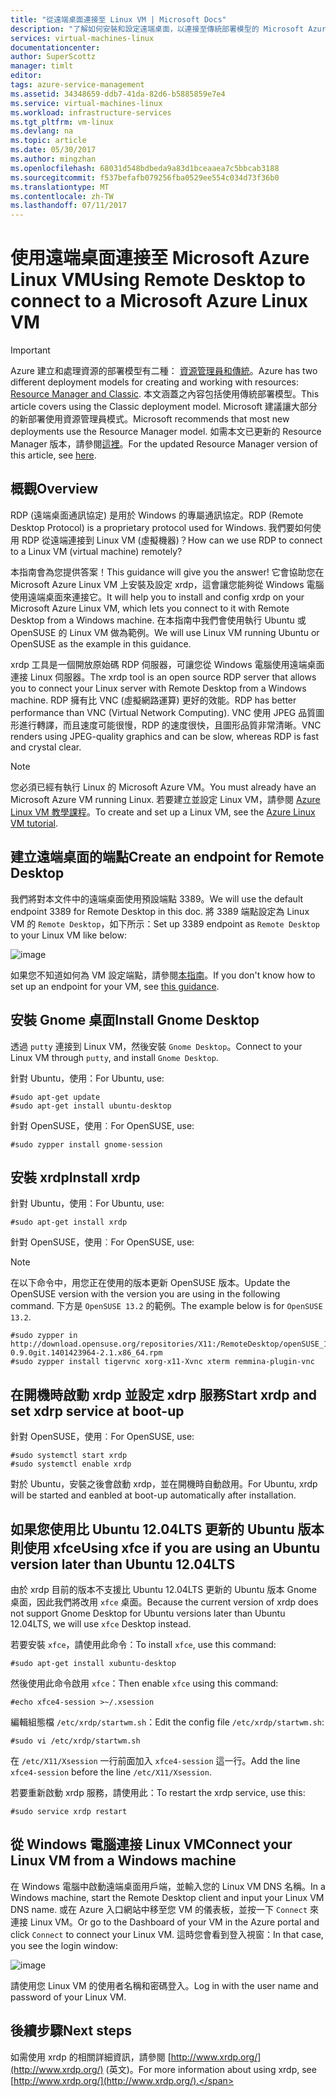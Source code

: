 ```yaml
---
title: "從遠端桌面連接至 Linux VM | Microsoft Docs"
description: "了解如何安裝和設定遠端桌面，以連接至傳統部署模型的 Microsoft Azure Linux VM"
services: virtual-machines-linux
documentationcenter: 
author: SuperScottz
manager: timlt
editor: 
tags: azure-service-management
ms.assetid: 34348659-ddb7-41da-82d6-b5885859e7e4
ms.service: virtual-machines-linux
ms.workload: infrastructure-services
ms.tgt_pltfrm: vm-linux
ms.devlang: na
ms.topic: article
ms.date: 05/30/2017
ms.author: mingzhan
ms.openlocfilehash: 68031d548bdbeda9a83d1bceaaea7c5bbcab3188
ms.sourcegitcommit: f537befafb079256fba0529ee554c034d73f36b0
ms.translationtype: MT
ms.contentlocale: zh-TW
ms.lasthandoff: 07/11/2017
---
```

# <a name="using-remote-desktop-to-connect-to-a-microsoft-azure-linux-vm"></a><span data-ttu-id="7e091-103">使用遠端桌面連接至 Microsoft Azure Linux VM</span><span class="sxs-lookup"><span data-stu-id="7e091-103">Using Remote Desktop to connect to a Microsoft Azure Linux VM</span></span>
> [!IMPORTANT] 
> <span data-ttu-id="7e091-104">Azure 建立和處理資源的部署模型有二種： [資源管理員和傳統](../../../resource-manager-deployment-model.md)。</span><span class="sxs-lookup"><span data-stu-id="7e091-104">Azure has two different deployment models for creating and working with resources: [Resource Manager and Classic](../../../resource-manager-deployment-model.md).</span></span> <span data-ttu-id="7e091-105">本文涵蓋之內容包括使用傳統部署模型。</span><span class="sxs-lookup"><span data-stu-id="7e091-105">This article covers using the Classic deployment model.</span></span> <span data-ttu-id="7e091-106">Microsoft 建議讓大部分的新部署使用資源管理員模式。</span><span class="sxs-lookup"><span data-stu-id="7e091-106">Microsoft recommends that most new deployments use the Resource Manager model.</span></span> <span data-ttu-id="7e091-107">如需本文已更新的 Resource Manager 版本，請參閱[這裡](../use-remote-desktop.md)。</span><span class="sxs-lookup"><span data-stu-id="7e091-107">For the updated Resource Manager version of this article, see [here](../use-remote-desktop.md).</span></span>

## <a name="overview"></a><span data-ttu-id="7e091-108">概觀</span><span class="sxs-lookup"><span data-stu-id="7e091-108">Overview</span></span>
<span data-ttu-id="7e091-109">RDP (遠端桌面通訊協定) 是用於 Windows 的專屬通訊協定。</span><span class="sxs-lookup"><span data-stu-id="7e091-109">RDP (Remote Desktop Protocol) is a proprietary protocol used for Windows.</span></span> <span data-ttu-id="7e091-110">我們要如何使用 RDP 從遠端連接到 Linux VM (虛擬機器)？</span><span class="sxs-lookup"><span data-stu-id="7e091-110">How can we use RDP to connect to a Linux VM (virtual machine) remotely?</span></span>

<span data-ttu-id="7e091-111">本指南會為您提供答案！</span><span class="sxs-lookup"><span data-stu-id="7e091-111">This guidance will give you the answer!</span></span> <span data-ttu-id="7e091-112">它會協助您在 Microsoft Azure Linux VM 上安裝及設定 xrdp，這會讓您能夠從 Windows 電腦使用遠端桌面來連接它。</span><span class="sxs-lookup"><span data-stu-id="7e091-112">It will help you to install and config xrdp on your Microsoft Azure Linux VM, which lets you connect to it with Remote Desktop from a Windows machine.</span></span> <span data-ttu-id="7e091-113">在本指南中我們會使用執行 Ubuntu 或 OpenSUSE 的 Linux VM 做為範例。</span><span class="sxs-lookup"><span data-stu-id="7e091-113">We will use Linux VM running Ubuntu or OpenSUSE as the example in this guidance.</span></span>

<span data-ttu-id="7e091-114">xrdp 工具是一個開放原始碼 RDP 伺服器，可讓您從 Windows 電腦使用遠端桌面連接 Linux 伺服器。</span><span class="sxs-lookup"><span data-stu-id="7e091-114">The xrdp tool is an open source RDP server that allows you to connect your Linux server with Remote Desktop from a Windows machine.</span></span> <span data-ttu-id="7e091-115">RDP 擁有比 VNC (虛擬網路運算) 更好的效能。</span><span class="sxs-lookup"><span data-stu-id="7e091-115">RDP has better performance than VNC (Virtual Network Computing).</span></span> <span data-ttu-id="7e091-116">VNC 使用 JPEG 品質圖形進行轉譯，而且速度可能很慢，RDP 的速度很快，且圖形品質非常清晰。</span><span class="sxs-lookup"><span data-stu-id="7e091-116">VNC renders using JPEG-quality graphics and can be slow, whereas RDP is fast and crystal clear.</span></span>

> [!NOTE]
> <span data-ttu-id="7e091-117">您必須已經有執行 Linux 的 Microsoft Azure VM。</span><span class="sxs-lookup"><span data-stu-id="7e091-117">You must already have an Microsoft Azure VM running Linux.</span></span> <span data-ttu-id="7e091-118">若要建立並設定 Linux VM，請參閱 [Azure Linux VM 教學課程](createportal.md)。</span><span class="sxs-lookup"><span data-stu-id="7e091-118">To create and set up a Linux VM, see the [Azure Linux VM tutorial](createportal.md).</span></span>
> 
> 

## <a name="create-an-endpoint-for-remote-desktop"></a><span data-ttu-id="7e091-119">建立遠端桌面的端點</span><span class="sxs-lookup"><span data-stu-id="7e091-119">Create an endpoint for Remote Desktop</span></span>
<span data-ttu-id="7e091-120">我們將對本文件中的遠端桌面使用預設端點 3389。</span><span class="sxs-lookup"><span data-stu-id="7e091-120">We will use the default endpoint 3389 for Remote Desktop in this doc.</span></span> <span data-ttu-id="7e091-121">將 3389 端點設定為 Linux VM 的 `Remote Desktop`，如下所示：</span><span class="sxs-lookup"><span data-stu-id="7e091-121">Set up 3389 endpoint as `Remote Desktop` to your Linux VM like below:</span></span>

![image](./media/remote-desktop/endpoint-for-linux-server.png)

<span data-ttu-id="7e091-123">如果您不知道如何為 VM 設定端點，請參閱[本指南](setup-endpoints.md)。</span><span class="sxs-lookup"><span data-stu-id="7e091-123">If you don't know how to set up an endpoint for your VM, see [this guidance](setup-endpoints.md).</span></span>

## <a name="install-gnome-desktop"></a><span data-ttu-id="7e091-124">安裝 Gnome 桌面</span><span class="sxs-lookup"><span data-stu-id="7e091-124">Install Gnome Desktop</span></span>
<span data-ttu-id="7e091-125">透過 `putty` 連接到 Linux VM，然後安裝 `Gnome Desktop`。</span><span class="sxs-lookup"><span data-stu-id="7e091-125">Connect to your Linux VM through `putty`, and install `Gnome Desktop`.</span></span>

<span data-ttu-id="7e091-126">針對 Ubuntu，使用：</span><span class="sxs-lookup"><span data-stu-id="7e091-126">For Ubuntu, use:</span></span>

    #sudo apt-get update
    #sudo apt-get install ubuntu-desktop


<span data-ttu-id="7e091-127">針對 OpenSUSE，使用︰</span><span class="sxs-lookup"><span data-stu-id="7e091-127">For OpenSUSE, use:</span></span>

    #sudo zypper install gnome-session

## <a name="install-xrdp"></a><span data-ttu-id="7e091-128">安裝 xrdp</span><span class="sxs-lookup"><span data-stu-id="7e091-128">Install xrdp</span></span>
<span data-ttu-id="7e091-129">針對 Ubuntu，使用：</span><span class="sxs-lookup"><span data-stu-id="7e091-129">For Ubuntu, use:</span></span>

    #sudo apt-get install xrdp

<span data-ttu-id="7e091-130">針對 OpenSUSE，使用︰</span><span class="sxs-lookup"><span data-stu-id="7e091-130">For OpenSUSE, use:</span></span>

> [!NOTE]
> <span data-ttu-id="7e091-131">在以下命令中，用您正在使用的版本更新 OpenSUSE 版本。</span><span class="sxs-lookup"><span data-stu-id="7e091-131">Update the OpenSUSE version with the version you are using in the following command.</span></span> <span data-ttu-id="7e091-132">下方是 `OpenSUSE 13.2` 的範例。</span><span class="sxs-lookup"><span data-stu-id="7e091-132">The example below is for `OpenSUSE 13.2`.</span></span>
> 
> 

    #sudo zypper in http://download.opensuse.org/repositories/X11:/RemoteDesktop/openSUSE_13.2/x86_64/xrdp-0.9.0git.1401423964-2.1.x86_64.rpm
    #sudo zypper install tigervnc xorg-x11-Xvnc xterm remmina-plugin-vnc


## <a name="start-xrdp-and-set-xdrp-service-at-boot-up"></a><span data-ttu-id="7e091-133">在開機時啟動 xrdp 並設定 xdrp 服務</span><span class="sxs-lookup"><span data-stu-id="7e091-133">Start xrdp and set xdrp service at boot-up</span></span>
<span data-ttu-id="7e091-134">針對 OpenSUSE，使用︰</span><span class="sxs-lookup"><span data-stu-id="7e091-134">For OpenSUSE, use:</span></span>

    #sudo systemctl start xrdp
    #sudo systemctl enable xrdp

<span data-ttu-id="7e091-135">對於 Ubuntu，安裝之後會啟動 xrdp，並在開機時自動啟用。</span><span class="sxs-lookup"><span data-stu-id="7e091-135">For Ubuntu, xrdp will be started and eanbled at boot-up automatically after installation.</span></span>

## <a name="using-xfce-if-you-are-using-an-ubuntu-version-later-than-ubuntu-1204lts"></a><span data-ttu-id="7e091-136">如果您使用比 Ubuntu 12.04LTS 更新的 Ubuntu 版本則使用 xfce</span><span class="sxs-lookup"><span data-stu-id="7e091-136">Using xfce if you are using an Ubuntu version later than Ubuntu 12.04LTS</span></span>
<span data-ttu-id="7e091-137">由於 xrdp 目前的版本不支援比 Ubuntu 12.04LTS 更新的 Ubuntu 版本 Gnome 桌面，因此我們將改用 `xfce` 桌面。</span><span class="sxs-lookup"><span data-stu-id="7e091-137">Because the current version of xrdp does not support Gnome Desktop for  Ubuntu versions later than Ubuntu 12.04LTS, we will use `xfce` Desktop instead.</span></span>

<span data-ttu-id="7e091-138">若要安裝 `xfce`，請使用此命令：</span><span class="sxs-lookup"><span data-stu-id="7e091-138">To install `xfce`, use this command:</span></span>

    #sudo apt-get install xubuntu-desktop

<span data-ttu-id="7e091-139">然後使用此命令啟用 `xfce`：</span><span class="sxs-lookup"><span data-stu-id="7e091-139">Then enable `xfce` using this command:</span></span>

    #echo xfce4-session >~/.xsession

<span data-ttu-id="7e091-140">編輯組態檔 `/etc/xrdp/startwm.sh`：</span><span class="sxs-lookup"><span data-stu-id="7e091-140">Edit the config file `/etc/xrdp/startwm.sh`:</span></span>

    #sudo vi /etc/xrdp/startwm.sh   

<span data-ttu-id="7e091-141">在 `/etc/X11/Xsession` 一行前面加入 `xfce4-session` 這一行。</span><span class="sxs-lookup"><span data-stu-id="7e091-141">Add the line `xfce4-session` before the line `/etc/X11/Xsession`.</span></span>

<span data-ttu-id="7e091-142">若要重新啟動 xrdp 服務，請使用此：</span><span class="sxs-lookup"><span data-stu-id="7e091-142">To restart the xrdp service, use this:</span></span>

    #sudo service xrdp restart


## <a name="connect-your-linux-vm-from-a-windows-machine"></a><span data-ttu-id="7e091-143">從 Windows 電腦連接 Linux VM</span><span class="sxs-lookup"><span data-stu-id="7e091-143">Connect your Linux VM from a Windows machine</span></span>
<span data-ttu-id="7e091-144">在 Windows 電腦中啟動遠端桌面用戶端，並輸入您的 Linux VM DNS 名稱。</span><span class="sxs-lookup"><span data-stu-id="7e091-144">In a Windows machine, start the Remote Desktop client and input your Linux VM DNS name.</span></span> <span data-ttu-id="7e091-145">或在 Azure 入口網站中移至您 VM 的儀表板，並按一下 `Connect` 來連接 Linux VM。</span><span class="sxs-lookup"><span data-stu-id="7e091-145">Or go to the Dashboard of your VM in the Azure portal and click `Connect` to connect your Linux VM.</span></span> <span data-ttu-id="7e091-146">這時您會看到登入視窗：</span><span class="sxs-lookup"><span data-stu-id="7e091-146">In that case, you see the login window:</span></span>

![image](./media/remote-desktop/no2.png)

<span data-ttu-id="7e091-148">請使用您 Linux VM 的使用者名稱和密碼登入。</span><span class="sxs-lookup"><span data-stu-id="7e091-148">Log in with the user name and password of your Linux VM.</span></span>

## <a name="next-steps"></a><span data-ttu-id="7e091-149">後續步驟</span><span class="sxs-lookup"><span data-stu-id="7e091-149">Next steps</span></span>
<span data-ttu-id="7e091-150">如需使用 xrdp 的相關詳細資訊，請參閱 [http://www.xrdp.org/](http://www.xrdp.org/) \(英文\)。</span><span class="sxs-lookup"><span data-stu-id="7e091-150">For more information about using xrdp, see [http://www.xrdp.org/](http://www.xrdp.org/).</span></span>
